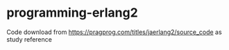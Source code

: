 # programming-erlang2
Code download from https://pragprog.com/titles/jaerlang2/source_code as study reference
